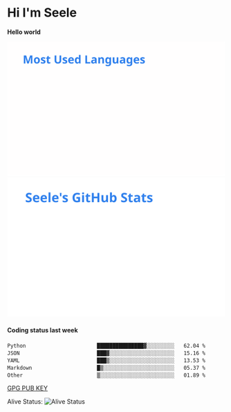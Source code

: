 <h1>Hi I'm Seele</h1>

<b>Hello world</b>

<img src='/assets/top-langs.svg' alt="Seele's github langs"> <img src='/assets/stats.svg' alt="Seele's github stats" >

<h4>Coding status last week </h4>

<!--START_SECTION:waka-->

```txt
Python                       ███████████████▓░░░░░░░░░   62.04 %
JSON                         ███▓░░░░░░░░░░░░░░░░░░░░░   15.16 %
YAML                         ███▒░░░░░░░░░░░░░░░░░░░░░   13.53 %
Markdown                     █▒░░░░░░░░░░░░░░░░░░░░░░░   05.37 %
Other                        ▒░░░░░░░░░░░░░░░░░░░░░░░░   01.89 %
```

<!--END_SECTION:waka-->

[GPG PUB KEY](https://keys.openpgp.org/vks/v1/by-fingerprint/3FCE91BF5B9666B55B67213C4C57B7824A5B6680)

Alive Status: ![Alive Status](https://hc.dvd.moe/b/2/8b44cecc-1f43-4449-9b4b-9c7fd754673c.svg)
